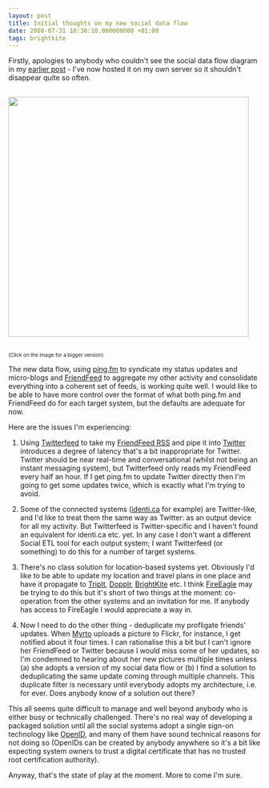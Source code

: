 ```yaml
---
layout: post
title: Initial thoughts on my new social data flow
date: 2008-07-31 10:38:10.000000000 +01:00
tags: brightkite
---
```

Firstly, apologies to anybody who couldn't see the social data flow diagram in my <a href="https://blog.dominicsayers.com/2008/07/28/my-social-data-flow/" target="_blank">earlier post</a> - I've now hosted it on my own server so it shouldn't disappear quite so often.

<a href="https://www.dominicsayers.com/socialdataflow/" target="_blank"><img style="margin-top:16px;margin-bottom:16px;border-width:0;" src="https://www.dominicsayers.com/socialdataflow/SocialDataFlowThumb.png" alt="" width="480" /></a>
<p style="font-size:x-small;">(Click on the image for a bigger version)</p>

The new data flow, using <a href="https://ping.fm" target="_blank">ping.fm</a> to syndicate my status updates and micro-blogs and <a href="https://friendfeed.com/dominicsayers" target="_blank">FriendFeed</a> to aggregate my other activity and consolidate everything into a coherent set of feeds, is working quite well. I would like to be able to have more control over the format of what both ping.fm and FriendFeed do for each target system, but the defaults are adequate for now.

Here are the issues I'm experiencing:

1. Using <a href="https://twitterfeed.com/" target="_blank">Twitterfeed</a> to take my <a href="https://friendfeed.com/dominicsayers?format=atom" target="_blank">FriendFeed RSS</a> and pipe it into <a href="https://twitter.com/dominicsayers" target="_blank">Twitter</a> introduces a degree of latency that's a bit inappropriate for Twitter. Twitter should be near real-time and conversational (whilst not being an instant messaging system), but Twitterfeed only reads my FriendFeed every half an hour. If I get ping.fm to update Twitter directly then I'm going to get some updates twice, which is exactly what I'm trying to avoid.

2. Some of the connected systems (<a href="https://identi.ca/dominicsayers" target="_blank">identi.ca</a> for example) are Twitter-like, and I'd like to treat them the same way as Twitter: as an output device for all my activity. But Twitterfeed is Twitter-specific and I haven't found an equivalent for identi.ca etc. yet. In any case I don't want a different Social ETL tool for each output system; I want Twitterfeed (or something) to do this for a number of target systems.

3. There's no class solution for location-based systems yet. Obviously I'd like to be able to update my location and travel plans in one place and have it propagate to <a href="https://www.tripit.com/people/dominicsayers" target="_blank">TripIt</a>, <a href="https://www.dopplr.com/traveller/DominicSayers" target="_blank">Dopplr</a>, <a href="https://brightkite.com/people/dominicsayers" target="_blank">BrightKite</a> etc. I think <a href="https://fireeagle.yahoo.net/" target="_blank">FireEagle</a> may be trying to do this but it's short of two things at the moment: co-operation from the other systems and an invitation for me. If anybody has access to FireEagle I would appreciate a way in.

4. Now I need to do the other thing - deduplicate my profligate friends' updates. When <a href="https://www.flickr.com/people/mlazopoulou/" target="_blank">Myrto</a> uploads a picture to Flickr, for instance, I get notified about it four times. I can rationalise this a bit but I can't ignore her FriendFeed or Twitter because I would miss some of her updates, so I'm condemned to hearing about her new pictures multiple times unless (a) she adopts a version of my social data flow or (b) I find a solution to deduplicating the same update coming through multiple channels. This duplicate filter is necessary until everybody adopts my architecture, i.e. for ever. Does anybody know of a solution out there?

This all seems quite difficult to manage and well beyond anybody who is either busy or technically challenged. There's no real way of developing a packaged solution until all the social systems adopt a single sign-on technology like <a href="https://openid.net/" target="_blank">OpenID</a>, and many of them have sound technical reasons for not doing so (OpenIDs can be created by anybody anywhere so it's a bit like expecting system owners to trust a digital certificate that has no trusted root certification authority).

Anyway, that's the state of play at the moment. More to come I'm sure.
